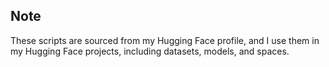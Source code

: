 ## Note

These scripts are sourced from my Hugging Face profile, and I use them in my Hugging Face projects, including datasets, models, and spaces.

